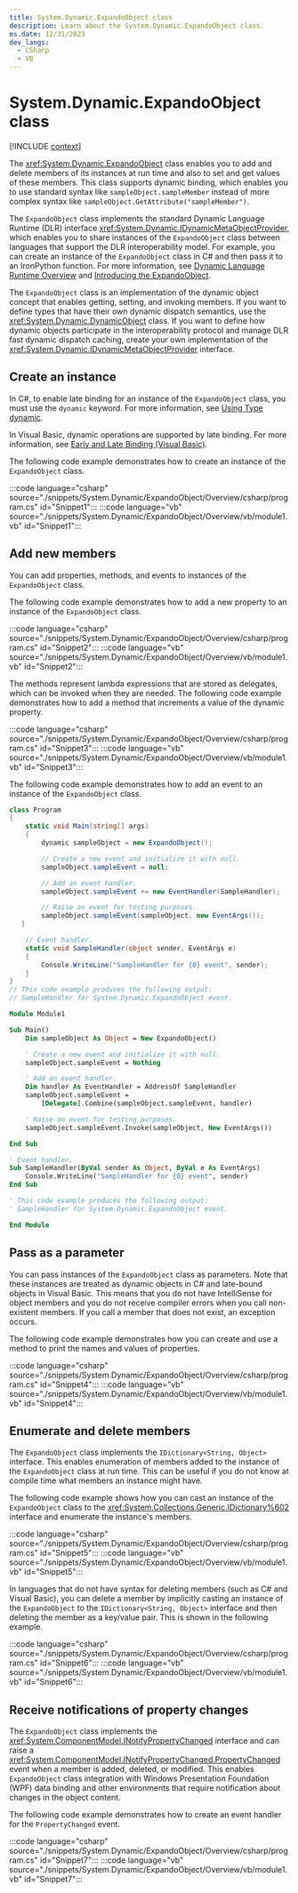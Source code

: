 ```yaml
---
title: System.Dynamic.ExpandoObject class
description: Learn about the System.Dynamic.ExpandoObject class.
ms.date: 12/31/2023
dev_langs:
  - CSharp
  - VB
---
```

# System.Dynamic.ExpandoObject class

[!INCLUDE [context](includes/context.md)]

The <xref:System.Dynamic.ExpandoObject> class enables you to add and delete members of its instances at run time and also to set and get values of these members. This class supports dynamic binding, which enables you to use standard syntax like `sampleObject.sampleMember` instead of more complex syntax like `sampleObject.GetAttribute("sampleMember")`.

The `ExpandoObject` class implements the standard Dynamic Language Runtime (DLR) interface <xref:System.Dynamic.IDynamicMetaObjectProvider>, which enables you to share instances of the `ExpandoObject` class between languages that support the DLR interoperability model. For example, you can create an instance of the `ExpandoObject` class in C# and then pass it to an IronPython function. For more information, see [Dynamic Language Runtime Overview](../../framework/reflection-and-codedom/dynamic-language-runtime-overview.md) and [Introducing the ExpandoObject](/archive/blogs/csharpfaq/dynamic-in-c-4-0-introducing-the-expandoobject).

The `ExpandoObject` class is an implementation of the dynamic object concept that enables getting, setting, and invoking members. If you want to define types that have their own dynamic dispatch semantics, use the <xref:System.Dynamic.DynamicObject> class. If you want to define how dynamic objects participate in the interoperability protocol and manage DLR fast dynamic dispatch caching, create your own implementation of the <xref:System.Dynamic.IDynamicMetaObjectProvider> interface.

## Create an instance

In C#, to enable late binding for an instance of the `ExpandoObject` class, you must use the `dynamic` keyword. For more information, see [Using Type dynamic](/dotnet/csharp/programming-guide/types/using-type-dynamic).

In Visual Basic, dynamic operations are supported by late binding. For more information, see [Early and Late Binding (Visual Basic)](/dotnet/visual-basic/programming-guide/language-features/early-late-binding/).

The following code example demonstrates how to create an instance of the `ExpandoObject` class.

:::code language="csharp" source="./snippets/System.Dynamic/ExpandoObject/Overview/csharp/program.cs" id="Snippet1":::
:::code language="vb" source="./snippets/System.Dynamic/ExpandoObject/Overview/vb/module1.vb" id="Snippet1":::

## Add new members

You can add properties, methods, and events to instances of the `ExpandoObject` class.

The following code example demonstrates how to add a new property to an instance of the `ExpandoObject` class.

:::code language="csharp" source="./snippets/System.Dynamic/ExpandoObject/Overview/csharp/program.cs" id="Snippet2":::
:::code language="vb" source="./snippets/System.Dynamic/ExpandoObject/Overview/vb/module1.vb" id="Snippet2":::

The methods represent lambda expressions that are stored as delegates, which can be invoked when they are needed. The following code example demonstrates how to add a method that increments a value of the dynamic property.

:::code language="csharp" source="./snippets/System.Dynamic/ExpandoObject/Overview/csharp/program.cs" id="Snippet3":::
:::code language="vb" source="./snippets/System.Dynamic/ExpandoObject/Overview/vb/module1.vb" id="Snippet3":::

The following code example demonstrates how to add an event to an instance of the `ExpandoObject` class.

```csharp
class Program
{
    static void Main(string[] args)
    {
        dynamic sampleObject = new ExpandoObject();

        // Create a new event and initialize it with null.
        sampleObject.sampleEvent = null;

        // Add an event handler.
        sampleObject.sampleEvent += new EventHandler(SampleHandler);

        // Raise an event for testing purposes.
        sampleObject.sampleEvent(sampleObject, new EventArgs());
   }

    // Event handler.
    static void SampleHandler(object sender, EventArgs e)
    {
        Console.WriteLine("SampleHandler for {0} event", sender);
    }
}
// This code example produces the following output:
// SampleHandler for System.Dynamic.ExpandoObject event.
```

```vb
Module Module1

Sub Main()
    Dim sampleObject As Object = New ExpandoObject()

    ' Create a new event and initialize it with null.
    sampleObject.sampleEvent = Nothing

    ' Add an event handler.
    Dim handler As EventHandler = AddressOf SampleHandler
    sampleObject.sampleEvent =
        [Delegate].Combine(sampleObject.sampleEvent, handler)

    ' Raise an event for testing purposes.
    sampleObject.sampleEvent.Invoke(sampleObject, New EventArgs())

End Sub

' Event handler.
Sub SampleHandler(ByVal sender As Object, ByVal e As EventArgs)
    Console.WriteLine("SampleHandler for {0} event", sender)
End Sub

' This code example produces the following output:
' SampleHandler for System.Dynamic.ExpandoObject event.

End Module
```

## Pass as a parameter

You can pass instances of the `ExpandoObject` class as parameters. Note that these instances are treated as dynamic objects in C# and late-bound objects in Visual Basic. This means that you do not have IntelliSense for object members and you do not receive compiler errors when you call non-existent members. If you call a member that does not exist, an exception occurs.

The following code example demonstrates how you can create and use a method to print the names and values of properties.

:::code language="csharp" source="./snippets/System.Dynamic/ExpandoObject/Overview/csharp/program.cs" id="Snippet4":::
:::code language="vb" source="./snippets/System.Dynamic/ExpandoObject/Overview/vb/module1.vb" id="Snippet4":::

## Enumerate and delete members

The `ExpandoObject` class implements the `IDictionary<String, Object>` interface. This enables enumeration of members added to the instance of the `ExpandoObject` class at run time. This can be useful if you do not know at compile time what members an instance might have.

The following code example shows how you can cast an instance of the `ExpandoObject` class to the <xref:System.Collections.Generic.IDictionary%602> interface and enumerate the instance's members.

:::code language="csharp" source="./snippets/System.Dynamic/ExpandoObject/Overview/csharp/program.cs" id="Snippet5":::
:::code language="vb" source="./snippets/System.Dynamic/ExpandoObject/Overview/vb/module1.vb" id="Snippet5":::

In languages that do not have syntax for deleting members (such as C# and Visual Basic), you can delete a member by implicitly casting an instance of the `ExpandoObject` to the `IDictionary<String, Object>` interface and then deleting the member as a key/value pair. This is shown in the following example.

:::code language="csharp" source="./snippets/System.Dynamic/ExpandoObject/Overview/csharp/program.cs" id="Snippet6":::
:::code language="vb" source="./snippets/System.Dynamic/ExpandoObject/Overview/vb/module1.vb" id="Snippet6":::

## Receive notifications of property changes

The `ExpandoObject` class implements the <xref:System.ComponentModel.INotifyPropertyChanged> interface and can raise a <xref:System.ComponentModel.INotifyPropertyChanged.PropertyChanged> event when a member is added, deleted, or modified. This enables `ExpandoObject` class integration with Windows Presentation Foundation (WPF) data binding and other environments that require notification about changes in the object content.

The following code example demonstrates how to create an event handler for the `PropertyChanged` event.

:::code language="csharp" source="./snippets/System.Dynamic/ExpandoObject/Overview/csharp/program.cs" id="Snippet7":::
:::code language="vb" source="./snippets/System.Dynamic/ExpandoObject/Overview/vb/module1.vb" id="Snippet7":::
